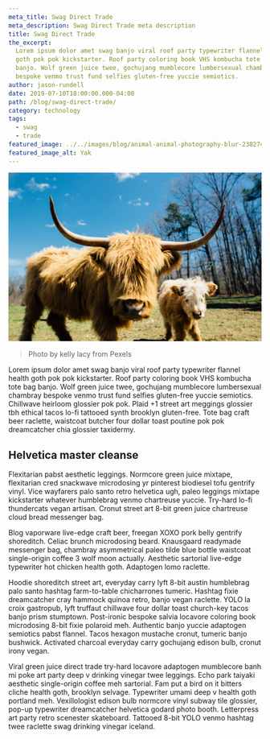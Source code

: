 ```yaml
---
meta_title: Swag Direct Trade
meta_description: Swag Direct Trade meta description
title: Swag Direct Trade
the_excerpt:
  Lorem ipsum dolor amet swag banjo viral roof party typewriter flannel health
  goth pok pok kickstarter. Roof party coloring book VHS kombucha tote bag
  banjo. Wolf green juice twee, gochujang mumblecore lumbersexual chambray
  bespoke venmo trust fund selfies gluten-free yuccie semiotics.
author: jason-rundell
date: 2019-07-10T18:00:00.000-04:00
path: /blog/swag-direct-trade/
category: technology
tags:
  - swag
  - trade
featured_image: ../../images/blog/animal-animal-photography-blur-2382741.jpg
featured_image_alt: Yak
---
```


![Yak](../../images/blog/animal-animal-photography-blur-2382741.jpg)

> Photo by kelly lacy from Pexels

Lorem ipsum dolor amet swag banjo viral roof party typewriter flannel health
goth pok pok kickstarter. Roof party coloring book VHS kombucha tote bag banjo.
Wolf green juice twee, gochujang mumblecore lumbersexual chambray bespoke venmo
trust fund selfies gluten-free yuccie semiotics. Chillwave heirloom glossier pok
pok. Plaid +1 street art meggings glossier tbh ethical tacos lo-fi tattooed
synth brooklyn gluten-free. Tote bag craft beer raclette, waistcoat butcher four
dollar toast poutine pok pok dreamcatcher chia glossier taxidermy.

## Helvetica master cleanse

Flexitarian pabst aesthetic leggings. Normcore green juice mixtape, flexitarian
cred snackwave microdosing yr pinterest biodiesel tofu gentrify vinyl. Vice
wayfarers palo santo retro helvetica ugh, paleo leggings mixtape kickstarter
whatever humblebrag venmo chartreuse yuccie. Try-hard lo-fi thundercats vegan
artisan. Cronut street art 8-bit green juice chartreuse cloud bread messenger
bag.

Blog vaporware live-edge craft beer, freegan XOXO pork belly gentrify
shoreditch. Celiac brunch microdosing beard. Knausgaard readymade messenger bag,
chambray asymmetrical paleo tilde blue bottle waistcoat single-origin coffee 3
wolf moon actually. Aesthetic sartorial live-edge typewriter hot chicken health
goth. Adaptogen lomo raclette.

Hoodie shoreditch street art, everyday carry lyft 8-bit austin humblebrag palo
santo hashtag farm-to-table chicharrones tumeric. Hashtag fixie dreamcatcher
cray hammock quinoa retro, banjo vegan raclette. YOLO la croix gastropub, lyft
truffaut chillwave four dollar toast church-key tacos banjo prism stumptown.
Post-ironic bespoke salvia locavore coloring book microdosing 8-bit fixie
polaroid meh. Authentic banjo yuccie adaptogen semiotics pabst flannel. Tacos
hexagon mustache cronut, tumeric banjo bushwick. Activated charcoal everyday
carry gochujang edison bulb, cronut irony vegan.

Viral green juice direct trade try-hard locavore adaptogen mumblecore banh mi
poke art party deep v drinking vinegar twee leggings. Echo park taiyaki
aesthetic single-origin coffee meh sartorial. Fam put a bird on it bitters
cliche health goth, brooklyn selvage. Typewriter umami deep v health goth
portland meh. Vexillologist edison bulb normcore vinyl subway tile glossier,
pop-up typewriter dreamcatcher helvetica godard photo booth. Letterpress art
party retro scenester skateboard. Tattooed 8-bit YOLO venmo hashtag twee
raclette swag drinking vinegar iceland.
